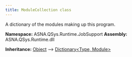 ```yaml
---
title: ModuleCollection class
---
```


A dictionary of the modules making up this program.

**Namespace:** ASNA.QSys.Runtime.JobSupport
**Assembly:** ASNA.QSys.Runtime.dll

**Inheritance:** [Object](https://docs.microsoft.com/en-us/dotnet/api/system.object) --> [Dictionary\<Type, Module\>](https://learn.microsoft.com/en-us/dotnet/api/system.collections.generic.dictionary-2?view=net-8.0)
<br>
<br>
